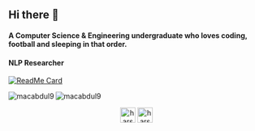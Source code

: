 ## Hi there 👋
#### A Computer Science & Engineering undergraduate who loves coding, football and sleeping in that order. 
#### NLP Researcher



[![ReadMe Card](https://github-readme-stats.vercel.app/api/pin/?username=macabdul9&repo=github-readme-stats)](https://github.com/macabdul9/github-readme-stats)


<img align="left" src="https://github-readme-stats.vercel.app/api/top-langs/?username=macabdul9&layout=compact&hide=html&theme=onedark" alt="macabdul9" />

<img align="center" src="https://github-readme-stats.vercel.app/api?username=macabdul9&show_icons=true&theme=onedark" alt="macabdul9" />

<p align="center">
</a>
<a href="https://twitter.com/MacAbdul9" target="blank"><img align="center" src="https://cdn.jsdelivr.net/npm/simple-icons@3.0.1/icons/twitter.svg" alt="harsh_casper" height="30" width="30" /></a>
<a href="https://www.linkedin.com/in/linkab/" target="blank"><img align="center" src="https://cdn.jsdelivr.net/npm/simple-icons@3.0.1/icons/linkedin.svg" alt="harshcasper" height="30" width="30" /></a>

